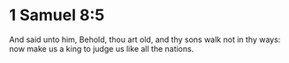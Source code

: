 # 1 Samuel 8:5

And said unto him, Behold, thou art old, and thy sons walk not in thy ways: now make us a king to judge us like all the nations.
